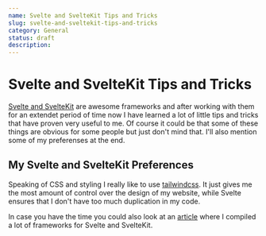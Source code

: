 ```yaml
---
name: Svelte and SvelteKit Tips and Tricks
slug: svelte-and-sveltekit-tips-and-tricks
category: General
status: draft
description: 
---
```


# Svelte and SvelteKit Tips and Tricks

[Svelte and SvelteKit](https://svelte.dev/) are awesome frameworks and after working with them for an extendet period of time now I have learned a lot of little tips and tricks that have proven very useful to me. Of course it could be that some of these things are obvious for some people but just don't mind that. I'll also mention some of my preferenses at the end.

## My Svelte and SvelteKit Preferences

Speaking of CSS and styling I really like to use [tailwindcss](https://tailwindcss.com/). It just gives me the most amount of control over the design of my website, while Svelte ensures that I don't have too much duplication in my code.

In case you have the time you could also look at an [article](https://maximmaeder.com/svelte-ui-libraries/) where I compiled a lot of frameworks for Svelte and SvelteKit.